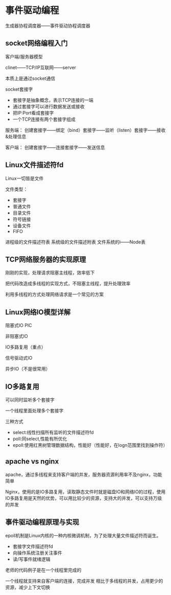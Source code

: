 # 事件驱动编程

生成器协程调度器——事件驱动协程调度器

## socket网络编程入门

客户端/服务器模型

clinet——TCP/IP互联网——server

本质上是通过socket通信

socket套接字
- 套接字是抽象概念，表示TCP连接的一端
- 通过套接字可以进行数据发送或接收
- 把IP:Port看成套接字
- 一个TCP连接有两个套接字组成

服务端：
创建套接字——绑定（bind）套接字——监听（listen）套接字——接收&处理信息

客户端：
创建套接字——连接套接字——发送信息

## Linux文件描述符fd

Linux一切皆是文件

文件类型：
- 套接字
- 普通文件
- 目录文件
- 符号链接
- 设备文件
- FIFO

进程级的文件描述符表
系统级的文件描述附表
文件系统的i——Node表

## TCP网络服务器的实现原理

刚刚的实现，处理请求阻塞主线程，效率低下

把代码改造成多线程的实现方式，不阻塞主线程，提升处理效率

利用多线程的方式处理网络请求是一个常见的方案

## Linux网络IO模型详解

阻塞式IO  PIC

非阻塞式IO 

IO多路复用（重点）

信号驱动式IO

异步IO（不是很常用）

## IO多路复用

可以同时监听多个套接字

一个线程里面处理多个套接字

三种方式
- select:线性扫描所有监听的文件描述符fd
- poll:同select,性能有所优化
- epoll:使用红黑树管理数据结构，性能好（性能好，在logn范围里找到操作符）

## apache vs nginx

apache，通过多线程来支持客户端的并发，服务器资源利用率不及nginx，功能简单

Nginx，使用的是IO多路复用，读取静态文件时就是磁盘IO和网络IO的过程，使用IO多路复用是天然的优势，可以用比较少的资源，支持大的并发，可以支持万级的并发


## 事件驱动编程原理与实现

epoll机制是Linux内核的一种内核微调机制，为了处理大量文件描述符而诞生。

- 套接字文件描述符fd
- 向操作系统注册关注事件
- 读/写事件就绪逻辑

老师的代码例子是在一个线程里完成的

一个线程就支持来自客户端的连接，完成并发
相比于多线程的并发，占用更少的资源，减少上下文切换